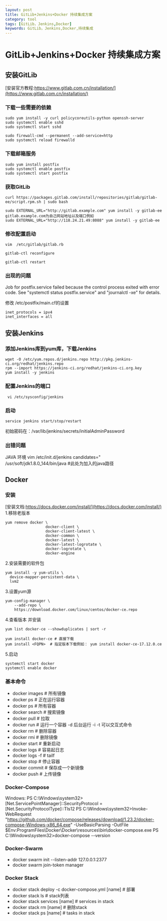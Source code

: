 ```yaml
---
layout: post
title: GitLib+Jenkins+Docker 持续集成方案
category: tool
tags: [GitLib，Jenkins,Docker]
keywords: GitLib，Jenkins,Docker,持续集成
---
```

# GitLib+Jenkins+Docker 持续集成方案

## 安装GitLib
[安装官方教程:https://www.gitlab.com.cn/installation/](https://www.gitlab.com.cn/installation/)
### 下载一些需要的依赖
~~~
sudo yum install -y curl policycoreutils-python openssh-server
sudo systemctl enable sshd
sudo systemctl start sshd

sudo firewall-cmd --permanent --add-service=http
sudo systemctl reload firewalld
~~~
### 下载邮箱服务
~~~
sudo yum install postfix
sudo systemctl enable postfix
sudo systemctl start postfix

~~~
### 获取GitLib
~~~
curl https://packages.gitlab.com/install/repositories/gitlab/gitlab-ee/script.rpm.sh | sudo bash

sudo EXTERNAL_URL="http://gitlab.example.com" yum install -y gitlab-ee
gitlab.example.com为自己网站地址以及端口例如
sudo EXTERNAL_URL="http://118.24.21.49:8088" yum install -y gitlab-ee
~~~
### 修改配置启动
~~~
vim  /etc/gitlab/gitlab.rb

gitlab-ctl reconfigure

gitlab-ctl restart
~~~
### 出现的问题
Job for postfix.service failed because the control process exited with error code. See "systemctl status postfix.service" and "journalctl -xe" for details.

修改 /etc/postfix/main.cf的设置  
~~~
inet_protocols = ipv4  
inet_interfaces = all  
~~~

## 安装Jenkins 
### 添加Jenkins库到yum库，下载Jenkins
~~~
wget -O /etc/yum.repos.d/jenkins.repo http://pkg.jenkins-ci.org/redhat/jenkins.repo
rpm --import https://jenkins-ci.org/redhat/jenkins-ci.org.key
yum install -y jenkins
~~~
### 配置Jenkins的端口
~~~
 vi /etc/sysconfig/jenkins
~~~
### 启动
~~~
service jenkins start/stop/restart
~~~
初始密码在：/var/lib/jenkins/secrets/initialAdminPassword 
### 出错问题
JAVA 环境
vim  /etc/init.d/jenkins
candidates="
/usr/soft/jdk1.8.0_144/bin/java #此处为加入的java路径

## Docker
### 安装
[安装文档:https://docs.docker.com/install/](https://docs.docker.com/install/)<br>
1.移除老版本
~~~
yum remove docker \
                  docker-client \
                  docker-client-latest \
                  docker-common \
                  docker-latest \
                  docker-latest-logrotate \
                  docker-logrotate \
                  docker-engine
~~~
2.安装需要的软件包
~~~
yum install -y yum-utils \
  device-mapper-persistent-data \
  lvm2
~~~
3.设置yum源
~~~
yum-config-manager \
    --add-repo \
    https://download.docker.com/linux/centos/docker-ce.repo
~~~
4.查看版本 并安装
~~~
yum list docker-ce --showduplicates | sort -r

yum install docker-ce # 直接下载
yum install <FQPN>  # 指定版本下载例如： yum install docker-ce-17.12.0.ce 
~~~
5.启动
~~~
systemctl start docker
systemctl enable docker
~~~


### 基本命令
- docker images # 所有镜像
- docker ps # 正在运行容器
- docker ps # 所有容器
- docker search # 搜索镜像
- docker pull # 拉取
- docker run # 运行一个容器
 -d 后台运行
 -i -t 可以交互式命令
- docker rm  # 删除容器
- docker rmi  # 删除镜像
- docker start # 重新启动
- docker logs # 容易起日志
- docker logs -f # tailf
- docker stop # 停止容器
- docker commit # 保存成一个新镜像
- docker push # 上传镜像

### Docker-Compose 
Windows:
PS C:\Windows\system32>[Net.ServicePointManager]::SecurityProtocol = [Net.SecurityProtocolType]::Tls12
PS C:\Windows\system32>Invoke-WebRequest "https://github.com/docker/compose/releases/download/1.23.2/docker-compose-Windows-x86_64.exe" -UseBasicParsing -OutFile $Env:ProgramFiles\Docker\Docker\resources\bin\docker-compose.exe
PS C:\Windows\system32>docker-compose --version

### Docker-Swarm
- docker swarm init --listen-addr 127.0.0.1:2377
- docker swarm join-token manager

### Docker Stack
- docker stack deploy -c docker-compose.yml [name]  # 部署
- docker stack ls # stack列表
- docker stack services [name] #  services  in stack
- docker stack rm [name]   # 删除stack
- docker stack ps [name]  # tasks in stack